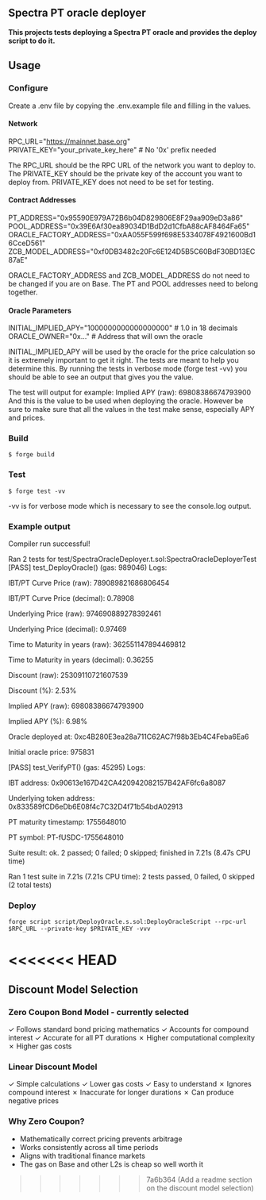 ## Spectra PT oracle deployer

**This projects tests deploying a Spectra PT oracle and provides the deploy script to do it.**

## Usage

### Configure

Create a .env file by copying the .env.example file and filling in the values.

#### Network
RPC_URL="https://mainnet.base.org"
PRIVATE_KEY="your_private_key_here" # No '0x' prefix needed

The RPC_URL should be the RPC URL of the network you want to deploy to. The PRIVATE_KEY should be the private key of the account you want to deploy from.
PRIVATE_KEY does not need to be set for testing.

#### Contract Addresses
PT_ADDRESS="0x95590E979A72B6b04D829806E8F29aa909eD3a86"
POOL_ADDRESS="0x39E6Af30ea89034D1BdD2d1CfbA88cAF8464Fa65"
ORACLE_FACTORY_ADDRESS="0xAA055F599f698E5334078F4921600Bd16CceD561"
ZCB_MODEL_ADDRESS="0xf0DB3482c20Fc6E124D5B5C60BdF30BD13EC87aE"

ORACLE_FACTORY_ADDRESS and ZCB_MODEL_ADDRESS do not need to be changed if you are on Base.
The PT and POOL addresses need to belong together.

#### Oracle Parameters
INITIAL_IMPLIED_APY="1000000000000000000" # 1.0 in 18 decimals
ORACLE_OWNER="0x..." # Address that will own the oracle

INITIAL_IMPLIED_APY will be used by the oracle for the price calculation so it is extremely important to get it right.
The tests are meant to help you determine this.
By running the tests in verbose mode (forge test -vv) you should be able to see an output that gives you the value.

The test will output for example: Implied APY (raw): 69808386674793900
And this is the value to be used when deploying the oracle.
However be sure to make sure that all the values in the test make sense, especially APY and prices.

### Build

```shell
$ forge build
```

### Test

```shell
$ forge test -vv
```
-vv is for verbose mode which is necessary to see the console.log output.

### Example output
Compiler run successful!

Ran 2 tests for test/SpectraOracleDeployer.t.sol:SpectraOracleDeployerTest
[PASS] test_DeployOracle() (gas: 989046)
Logs:

  IBT/PT Curve Price (raw): 789089821686806454
  
  IBT/PT Curve Price (decimal): 0.78908
  
  Underlying Price (raw): 974690889278392461
  
  Underlying Price (decimal): 0.97469
  
  Time to Maturity in years (raw): 362551147894469812
  
  Time to Maturity in years (decimal): 0.36255
  
  Discount (raw): 25309110721607539
  
  Discount (%): 2.53%
  
  Implied APY (raw): 69808386674793900
  
  Implied APY (%): 6.98%
  
  Oracle deployed at: 0xc4B280E3ea28a711C62AC7f98b3Eb4C4Feba6Ea6
  
  Initial oracle price: 975831

[PASS] test_VerifyPT() (gas: 45295)
Logs:

  IBT address: 0x90613e167D42CA420942082157B42AF6fc6a8087
  
  Underlying token address: 0x833589fCD6eDb6E08f4c7C32D4f71b54bdA02913
  
  PT maturity timestamp: 1755648010
  
  PT symbol: PT-fUSDC-1755648010

Suite result: ok. 2 passed; 0 failed; 0 skipped; finished in 7.21s (8.47s CPU time)

Ran 1 test suite in 7.21s (7.21s CPU time): 2 tests passed, 0 failed, 0 skipped (2 total tests)

### Deploy

```shell
forge script script/DeployOracle.s.sol:DeployOracleScript --rpc-url $RPC_URL --private-key $PRIVATE_KEY -vvv
```
<<<<<<< HEAD
=======

## Discount Model Selection

### Zero Coupon Bond Model - currently selected
✓ Follows standard bond pricing mathematics
✓ Accounts for compound interest
✓ Accurate for all PT durations
✗ Higher computational complexity
✗ Higher gas costs

### Linear Discount Model
✓ Simple calculations
✓ Lower gas costs
✓ Easy to understand
✗ Ignores compound interest
✗ Inaccurate for longer durations
✗ Can produce negative prices

### Why Zero Coupon?
- Mathematically correct pricing prevents arbitrage
- Works consistently across all time periods
- Aligns with traditional finance markets
- The gas on Base and other L2s is cheap so well worth it
>>>>>>> 7a6b364 (Add a readme section on the discount model selection)
